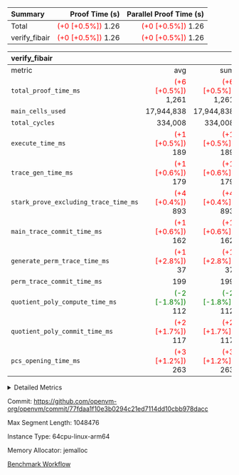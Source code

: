 | Summary | Proof Time (s) | Parallel Proof Time (s) |
|:---|---:|---:|
| Total | <span style='color: red'>(+0 [+0.5%])</span> 1.26 | <span style='color: red'>(+0 [+0.5%])</span> 1.26 |
| verify_fibair | <span style='color: red'>(+0 [+0.5%])</span> 1.26 | <span style='color: red'>(+0 [+0.5%])</span> 1.26 |


| verify_fibair |||||
|:---|---:|---:|---:|---:|
|metric|avg|sum|max|min|
| `total_proof_time_ms ` | <span style='color: red'>(+6 [+0.5%])</span> 1,261 | <span style='color: red'>(+6 [+0.5%])</span> 1,261 | <span style='color: red'>(+6 [+0.5%])</span> 1,261 | <span style='color: red'>(+6 [+0.5%])</span> 1,261 |
| `main_cells_used     ` |  17,944,838 |  17,944,838 |  17,944,838 |  17,944,838 |
| `total_cycles        ` |  334,008 |  334,008 |  334,008 |  334,008 |
| `execute_time_ms     ` | <span style='color: red'>(+1 [+0.5%])</span> 189 | <span style='color: red'>(+1 [+0.5%])</span> 189 | <span style='color: red'>(+1 [+0.5%])</span> 189 | <span style='color: red'>(+1 [+0.5%])</span> 189 |
| `trace_gen_time_ms   ` | <span style='color: red'>(+1 [+0.6%])</span> 179 | <span style='color: red'>(+1 [+0.6%])</span> 179 | <span style='color: red'>(+1 [+0.6%])</span> 179 | <span style='color: red'>(+1 [+0.6%])</span> 179 |
| `stark_prove_excluding_trace_time_ms` | <span style='color: red'>(+4 [+0.4%])</span> 893 | <span style='color: red'>(+4 [+0.4%])</span> 893 | <span style='color: red'>(+4 [+0.4%])</span> 893 | <span style='color: red'>(+4 [+0.4%])</span> 893 |
| `main_trace_commit_time_ms` | <span style='color: red'>(+1 [+0.6%])</span> 162 | <span style='color: red'>(+1 [+0.6%])</span> 162 | <span style='color: red'>(+1 [+0.6%])</span> 162 | <span style='color: red'>(+1 [+0.6%])</span> 162 |
| `generate_perm_trace_time_ms` | <span style='color: red'>(+1 [+2.8%])</span> 37 | <span style='color: red'>(+1 [+2.8%])</span> 37 | <span style='color: red'>(+1 [+2.8%])</span> 37 | <span style='color: red'>(+1 [+2.8%])</span> 37 |
| `perm_trace_commit_time_ms` |  199 |  199 |  199 |  199 |
| `quotient_poly_compute_time_ms` | <span style='color: green'>(-2 [-1.8%])</span> 112 | <span style='color: green'>(-2 [-1.8%])</span> 112 | <span style='color: green'>(-2 [-1.8%])</span> 112 | <span style='color: green'>(-2 [-1.8%])</span> 112 |
| `quotient_poly_commit_time_ms` | <span style='color: red'>(+2 [+1.7%])</span> 117 | <span style='color: red'>(+2 [+1.7%])</span> 117 | <span style='color: red'>(+2 [+1.7%])</span> 117 | <span style='color: red'>(+2 [+1.7%])</span> 117 |
| `pcs_opening_time_ms ` | <span style='color: red'>(+3 [+1.2%])</span> 263 | <span style='color: red'>(+3 [+1.2%])</span> 263 | <span style='color: red'>(+3 [+1.2%])</span> 263 | <span style='color: red'>(+3 [+1.2%])</span> 263 |



<details>
<summary>Detailed Metrics</summary>

|  | verify_program_compile_ms | total_cells | stark_prove_excluding_trace_time_ms | quotient_poly_compute_time_ms | quotient_poly_commit_time_ms | perm_trace_commit_time_ms | pcs_opening_time_ms | main_trace_commit_time_ms |
| --- | --- | --- | --- | --- | --- | --- | --- |
|  | 7 | 65,536 | 38 | 2 | 7 | 0 | 21 | 7 | 

| air_name | rows | quotient_deg | main_cols | interactions | constraints | cells |
| --- | --- | --- | --- | --- | --- | --- |
| AccessAdapterAir<2> |  | 2 |  | 5 | 12 |  | 
| AccessAdapterAir<4> |  | 2 |  | 5 | 12 |  | 
| AccessAdapterAir<8> |  | 2 |  | 5 | 12 |  | 
| FibonacciAir | 32,768 | 1 | 2 |  | 5 | 65,536 | 
| FriReducedOpeningAir |  | 2 |  | 39 | 71 |  | 
| JalRangeCheckAir |  | 2 |  | 9 | 14 |  | 
| NativePoseidon2Air<BabyBearParameters>, 1> |  | 2 |  | 136 | 572 |  | 
| PhantomAir |  | 2 |  | 3 | 5 |  | 
| ProgramAir |  | 1 |  | 1 | 4 |  | 
| VariableRangeCheckerAir |  | 1 |  | 1 | 4 |  | 
| VmAirWrapper<AluNativeAdapterAir, FieldArithmeticCoreAir> |  | 2 |  | 15 | 27 |  | 
| VmAirWrapper<BranchNativeAdapterAir, BranchEqualCoreAir<1> |  | 2 |  | 11 | 25 |  | 
| VmAirWrapper<NativeAdapterAir<2, 0>, PublicValuesCoreAir> |  | 2 |  | 11 | 29 |  | 
| VmAirWrapper<NativeLoadStoreAdapterAir<1>, NativeLoadStoreCoreAir<1> |  | 2 |  | 15 | 20 |  | 
| VmAirWrapper<NativeLoadStoreAdapterAir<4>, NativeLoadStoreCoreAir<4> |  | 2 |  | 15 | 20 |  | 
| VmAirWrapper<NativeVectorizedAdapterAir<4>, FieldExtensionCoreAir> |  | 2 |  | 15 | 27 |  | 
| VmConnectorAir |  | 2 |  | 5 | 11 |  | 
| VolatileBoundaryAir |  | 2 |  | 7 | 19 |  | 

| group | trace_gen_time_ms | total_proof_time_ms | total_cycles | total_cells | stark_prove_excluding_trace_time_ms | quotient_poly_compute_time_ms | quotient_poly_commit_time_ms | perm_trace_commit_time_ms | pcs_opening_time_ms | main_trace_commit_time_ms | main_cells_used | generate_perm_trace_time_ms | execute_time_ms |
| --- | --- | --- | --- | --- | --- | --- | --- | --- | --- | --- | --- | --- | --- |
| verify_fibair | 179 | 1,261 | 334,008 | 62,474,410 | 893 | 112 | 117 | 199 | 263 | 162 | 17,944,838 | 37 | 189 | 

| group | air_name | rows | prep_cols | perm_cols | main_cols | cells |
| --- | --- | --- | --- | --- | --- | --- |
| verify_fibair | AccessAdapterAir<2> | 131,072 |  | 16 | 11 | 3,538,944 | 
| verify_fibair | AccessAdapterAir<4> | 65,536 |  | 16 | 13 | 1,900,544 | 
| verify_fibair | AccessAdapterAir<8> | 128 |  | 16 | 17 | 4,224 | 
| verify_fibair | FriReducedOpeningAir | 2,048 |  | 84 | 27 | 227,328 | 
| verify_fibair | JalRangeCheckAir | 32,768 |  | 28 | 12 | 1,310,720 | 
| verify_fibair | NativePoseidon2Air<BabyBearParameters>, 1> | 32,768 |  | 312 | 398 | 23,265,280 | 
| verify_fibair | PhantomAir | 16,384 |  | 12 | 6 | 294,912 | 
| verify_fibair | ProgramAir | 8,192 |  | 8 | 10 | 147,456 | 
| verify_fibair | VariableRangeCheckerAir | 262,144 | 2 | 8 | 1 | 2,359,296 | 
| verify_fibair | VmAirWrapper<AluNativeAdapterAir, FieldArithmeticCoreAir> | 262,144 |  | 36 | 29 | 17,039,360 | 
| verify_fibair | VmAirWrapper<BranchNativeAdapterAir, BranchEqualCoreAir<1> | 32,768 |  | 28 | 23 | 1,671,168 | 
| verify_fibair | VmAirWrapper<NativeLoadStoreAdapterAir<1>, NativeLoadStoreCoreAir<1> | 65,536 |  | 40 | 21 | 3,997,696 | 
| verify_fibair | VmAirWrapper<NativeLoadStoreAdapterAir<4>, NativeLoadStoreCoreAir<4> | 32,768 |  | 40 | 27 | 2,195,456 | 
| verify_fibair | VmAirWrapper<NativeVectorizedAdapterAir<4>, FieldExtensionCoreAir> | 32,768 |  | 36 | 38 | 2,424,832 | 
| verify_fibair | VmConnectorAir | 2 | 1 | 16 | 5 | 42 | 
| verify_fibair | VolatileBoundaryAir | 65,536 |  | 20 | 12 | 2,097,152 | 

| group | trace_height_constraint | weighted_sum | threshold |
| --- | --- | --- | --- |
| verify_fibair | 0 | 1,085,444 | 2,013,265,921 | 
| verify_fibair | 1 | 5,411,200 | 2,013,265,921 | 
| verify_fibair | 2 | 542,722 | 2,013,265,921 | 
| verify_fibair | 3 | 5,476,612 | 2,013,265,921 | 
| verify_fibair | 4 | 65,536 | 2,013,265,921 | 
| verify_fibair | 5 | 12,851,850 | 2,013,265,921 | 

| trace_height_constraint | threshold |
| --- | --- |
| 0 | 2,013,265,921 | 

</details>


Commit: https://github.com/openvm-org/openvm/commit/77fdaa1f10e3b0294c21ed7114dd10cbb978dacc

Max Segment Length: 1048476

Instance Type: 64cpu-linux-arm64

Memory Allocator: jemalloc

[Benchmark Workflow](https://github.com/openvm-org/openvm/actions/runs/14046636519)
